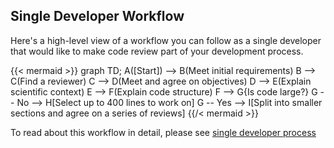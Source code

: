 ## Single Developer Workflow

Here's a high-level view of a workflow you can follow as
a single developer that would like to make code review
part of your development process.

{{< mermaid >}}
graph TD;
  A([Start]) --> B(Meet initial requirements)
  B --> C(Find a reviewer)
  C --> D(Meet and agree on objectives)
  D --> E(Explain scientific context)
  E --> F(Explain code structure)
  F --> G{Is code large?}
  G -- No --> H[Select up to 400 lines to work on]
  G -- Yes --> I[Split into smaller sections and agree on a series of reviews]
{{/< mermaid >}}

To read about this workflow in detail, please see
[single developer process](/dev-review/recipes/lonecoder)

